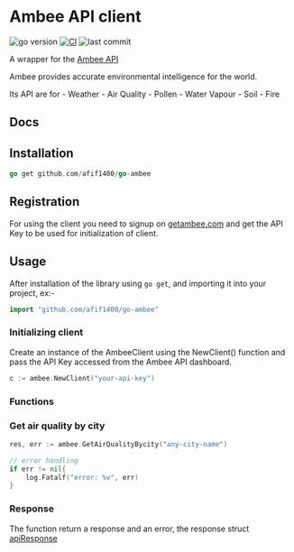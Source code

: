 # **Ambee API client**

![go version](https://img.shields.io/github/go-mod/go-version/afif1400/go-ambee?style=flat-square)
[![CI](https://img.shields.io/github/workflow/status/afif1400/go-ambee/go%20test?style=flat-square)](https://github.com/afif1400/go-ambee/actions/workflows/test.yaml)
![last commit](https://img.shields.io/github/last-commit/afif1400/go-ambee?style=flat-square)

A wrapper for the [Ambee API](https://www.getambee.com)

Ambee provides accurate environmental intelligence for the world.

Its API are for - Weather - Air Quality - Pollen - Water Vapour - Soil - Fire

## **Docs**

## Installation

```go
go get github.com/afif1400/go-ambee
```

## Registration

For using the client you need to signup on [getambee.com](https://api-dashboard.getambee.com/#/signup)
and get the API Key to be used for initialization of client.

## Usage

After installation of the library using `go get`, and importing it into your project, ex:-

```go
import "github.com/afif1400/go-ambee"
```

### **Initializing client**

Create an instance of the AmbeeClient using the NewClient() function and pass the API Key accessed from the Ambee API dashboard.

```go
c := ambee.NewClient("your-api-key")
```

### **Functions**

### Get air quality by city

```go
res, err := ambee.GetAirQualityBycity("any-city-name")

// error handling
if err != nil{
    log.Fatalf("error: %v", err)
}
```

### **Response**

The function return a response and an error, the response struct [apiResponse](https://pkg.go.dev)

###
